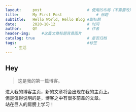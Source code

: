 ```yaml
---
layout:     post   				    # 使用的布局（不需要改）
title:      My First Post 				# 标题 
subtitle:   Hello World, Hello Blog #副标题
date:       2020-10-12 				# 时间
author:     QY 						# 作者
header-img:  	#这篇文章标题背景图片
catalog: true 						# 是否归档
tags:								#标签
    - 生活
---
```


## Hey
>这是我的第一篇博客。

进入我的博客主页，新的文章将会出现在我的主页上。<br />
但是值得说明的是，博客之中有很多前辈的文章。<br /> 
站在巨人的肩膀上学习！
